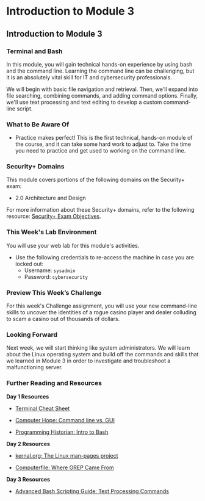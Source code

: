 # Introduction to Module 3

## Introduction to Module 3

### Terminal and Bash

In this module, you will gain technical hands-on experience by using bash and the command line. Learning the command line can be challenging, but it is an absolutely vital skill for IT and cybersecurity professionals.

We will begin with basic file navigation and retrieval. Then, we'll expand into file searching, combining commands, and adding command options. Finally, we'll use text processing and text editing to develop a custom command-line script.

### What to Be Aware Of

* Practice makes perfect! This is the first technical, hands-on module of the course, and it can take some hard work to adjust to. Take the time you need to practice and get used to working on the command line.

### Security+ Domains

This module covers portions of the following domains on the Security+ exam:

- 2.0 Architecture and Design

For more information about these Security+ domains, refer to the following resource: [Security+ Exam Objectives](https://comptiacdn.azureedge.net/webcontent/docs/default-source/exam-objectives/comptia-security-sy0-601-exam-objectives-(2-0).pdf?sfvrsn=8c5889ff_2).

### This Week's Lab Environment

You will use your web lab for this module's activities.

- Use the following credentials to re-access the machine in case you are locked out:
    - Username: `sysadmin`
    - Password: `cybersecurity`

### Preview This Week’s Challenge

For this week's Challenge assignment, you will use your new command-line skills to uncover the identities of a rogue casino player and dealer colluding to scam a casino out of thousands of dollars.

### Looking Forward

Next week, we will start thinking like system administrators. We will learn about the Linux operating system and build off the commands and skills that we learned in Module 3 in order to investigate and troubleshoot a malfunctioning server.

### Further Reading and Resources

**Day 1 Resources**

- [Terminal Cheat Sheet](https://terminalcheatsheet.com/)

- [Computer Hope: Command line vs. GUI](https://www.computerhope.com/issues/ch000619.htm#:~:text=A%20GUI%20offers%20a%20lot,is%20utilized%20by%20more%20users.&text=A%20computer%20that%20is%20only,system%20resources%20than%20a%20GUI.)
 
- [Programming Historian: Intro to Bash](https://programminghistorian.org/en/lessons/intro-to-bash)
 
**Day 2 Resources**

- [kernal.org: The Linux man-pages project](https://www.kernel.org/doc/man-pages/)

- [Computerfile: Where GREP Came From](https://www.youtube.com/watch?v=NTfOnGZUZDk)
 
**Day 3 Resources**

- [Advanced Bash Scripting Guide: Text Processing Commands](https://tldp.org/LDP/abs/html/textproc.html)
